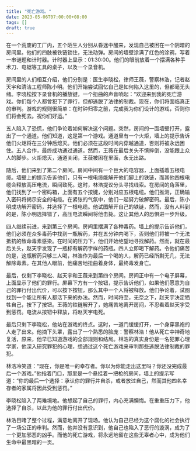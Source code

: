 ```yaml
---
title: "死亡游戏。"
date: 2023-05-06T07:00:00+08:00
tags: []
draft: true
---
```


在一个荒废的工厂内，五个陌生人分别从昏迷中醒来，发现自己被困在一个阴暗的房间里。他们的四肢被铁链锁住，无法动弹。房间的墙壁涂满了红色的涂鸦，写着一串谜题和计时器。计时器上显示：01:30:00。他们的眼前放着一个摆满各种手术刀、电锯等工具的桌子，以及一个录音机。

房间里的人们相互介绍，他们分别是：医生李晓松，律师王薇，警察林浩，记者赵天宇和清洁工程师陈小明。他们开始尝试回忆自己是如何陷入这里的，但都毫无头绪。李晓松按下录音机的播放键，一个扭曲的声音响起：“欢迎来到我的死亡游戏。你们每个人都曾犯下了罪行，但却逃脱了法律的制裁。现在，你们将面临真正的审判。游戏的规则很简单：在时钟归零之前，完成我为你们设计的游戏，否则你们将会死去。祝你们好运。”

五人陷入了恐慌，他们争论着如何解决这个问题。突然，房间的一面墙壁打开，露出了一个通道。他们知道，这是第一个游戏。通道里有一个火炬，墙上的提示告诉他们火炬将在三分钟后熄灭。他们必须在这段时间内穿越通道，否则将被永远困住。五人合作，最终成功通过通道。然而，王薇在最后关头不慎摔倒，没能跟上众人的脚步。火炬熄灭，通道关闭，王薇被困在里面，永无出路。

随后，他们来到了第二个房间。房间中间有一个巨大的电容器，上面插着五根电缆。墙壁上的提示告诉他们，只有一根电缆能解开他们脚上的铁链，而其他四根电缆会释放高压电流，瞬间致死。这时，林浩提议分头寻找线索。在房间的角落里，他们找到了一个密码箱，上面有五个按键，分别对应五根电缆。他们推测，正确输入密码将揭示安全的电缆。在紧张的气氛中，他们一起努力破解密码。最后，陈小明成功解开密码，并选择了一根电缆。他试图解开自己的铁链，然而，没有人料到的是，陈小明选择错了，高压电流瞬间将他击毙。这让其他人的恐惧进一步升级。

四人继续前进，来到第三个房间。房间里摆满了各种毒药。墙上的提示告诉他们，他们必须在众多毒药中找到一瓶解药，并在五分钟内喝下，否则他们将被一个无法抵抗的致命毒素感染。在时间的压力下，他们开始绝望地寻找解药。然而，就在最后关头，赵天宇发现了一瓶标有解药字样的药瓶。四人立即喝下解药。令他们痛苦的是，这瓶解药只够三人喝，林浩作为最后一个喝的人，解药已经所剩无几，无法解除毒素。在其他人眼前，他痛苦地扭曲着身体，最终毒发身亡。

最后，仅剩下李晓松、赵天宇和王薇来到第四个房间。房间正中有一个电子屏幕，上面显示了他们的罪行。屏幕下方有一个按钮，提示告诉他们，如果他们愿意为自己的罪行付出代价，可以按下按钮，那么其中一个人将被释放。他们争论着，试图找到一个能让所有人都活下来的办法。然而，时间将至，无奈之下，赵天宇决定牺牲自己，按下了按钮。王薇的铁链解开了，她痛苦地离开房间，不忍看着赵天宇受到惩罚。电流从按钮中释放，将赵天宇电死。

最后只剩下李晓松，他站在游戏的终点。这时，一道门缓缓打开，一个身穿黑袍的人走了出来。他摘下头罩，露出了一个熟悉的脸庞：警察林浩！他从死亡中神奇地复活，原来，他早已知道游戏的全部规则和结局。林浩的真实身份是一名犯罪心理学家，他深入研究罪犯的心理，想通过这个死亡游戏来审判那些逃脱法律制裁的罪犯。

林浩冷笑道：“现在，你是唯一的幸存者。你以为你能走出这里吗？你还没完成最后一个游戏。”他指着门口，那里是一个悬挂着一把枪的房间，墙上的提示写道：“你的最后一个选择：承认你的罪行并自杀，或者放过自己，然而其他四名幸存者的家属将因此受到惩罚。”

李晓松陷入了两难境地。他想起了自己的罪行，内心充满懊悔。在重重压力下，他选择了自杀，以此为他的罪行付出代价。

林浩目睹了整个过程，满意地离开了现场。他认为自己已经为这个腐化的社会执行了一场公正的审判。然而，他并没有意识到，他自己也陷入了恶行的漩涡，成为了一个更加邪恶的凶手。而他的死亡游戏，将永远地留在这些无辜者心中，成为他们生命中最黑暗的一页。